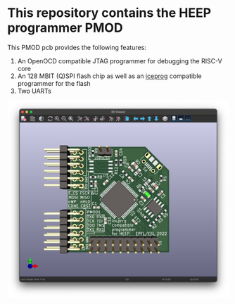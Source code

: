 # This repository contains the HEEP programmer PMOD
This PMOD pcb provides the following features:

1) An OpenOCD compatible JTAG programmer for debugging the RISC-V core
2) An 128 MBIT (Q)SPI flash chip as well as an [iceprog](https://github.com/YosysHQ/icestorm/tree/master/iceprog) compatible programmer for the flash
3) Two UARTs 

![PCB](doc/pmod_heep_programmer.png)
